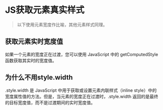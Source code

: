 # JS获取元素真实样式

> 以下使用元素宽度作比喻，其他元素样式同理。

## 获取元素实时宽度值

如果一个元素的宽度正在过渡，您可以使用 JavaScript 中的 getComputedStyle 函数获取其实时的宽度值。

## 为什么不用style.width

.style.width 是 JavaScript 中用于获取或设置元素内联样式（inline style）中的宽度属性值的方法。但是，当元素的宽度正在过渡时，.style.width 返回的是最终的目标宽度值，而不是过渡期间的实时宽度值。
